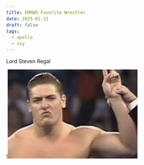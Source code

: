 ```yaml
---
title: EMRWO Favorite Wrestler
date: 2025-01-21
draft: false
tags:
  - apollo
  - ivy
---
```

Lord Steven Regal

!![Image Description](/images/Pasted%20image%2020250121165929.png)

